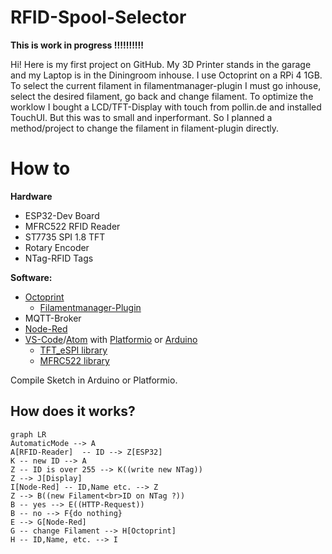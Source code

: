 # RFID-Spool-Selector
**This is work in progress !!!!!!!!!!**

Hi! Here is my first project on GitHub. 
My 3D Printer stands in the garage and my Laptop is in the Diningroom inhouse. I use Octoprint on a RPi 4 1GB. To select the current filament in filamentmanager-plugin I must go inhouse, select the desired filament, go back and change filament. To optimize the worklow I bought a LCD/TFT-Display with touch from pollin.de and installed TouchUI. But this was to small and inperformant. So I planned a method/project to change the filament in filament-plugin directly.

# How to
**Hardware** 
- ESP32-Dev Board
- MFRC522 RFID Reader
- ST7735 SPI 1.8 TFT
- Rotary Encoder
- NTag-RFID Tags

**Software:**
 - [Octoprint](https://octoprint.org/) 
	 - [Filamentmanager-Plugin](https://plugins.octoprint.org/plugins/filamentmanager/)
 - MQTT-Broker
 - [Node-Red](https://nodered.org/)
 - [VS-Code](https://code.visualstudio.com/)/[Atom](https://atom.io/) with [Platformio](https://platformio.org/) or [Arduino](https://www.arduino.cc/)
	 - [TFT_eSPI library](https://github.com/Bodmer/TFT_eSPI)
	 - [MFRC522 library](https://github.com/miguelbalboa/rfid)
	 
Compile Sketch in Arduino or Platformio. 

## How does it works?


```mermaid
graph LR
AutomaticMode --> A 
A[RFID-Reader]  -- ID --> Z[ESP32]
K -- new ID --> A
Z -- ID is over 255 --> K((write new NTag))
Z --> J[Display] 
I[Node-Red] -- ID,Name etc. --> Z
Z --> B((new Filament<br>ID on NTag ?))
B -- yes --> E((HTTP-Request))
B -- no --> F{do nothing} 
E --> G[Node-Red]
G -- change Filament --> H[Octoprint]
H -- ID,Name, etc. --> I


```



<!--stackedit_data:
eyJoaXN0b3J5IjpbLTQ1NTc0OTYxLDI3NDkwNzYzNl19
-->